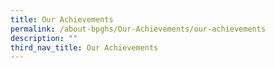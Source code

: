 ```yaml
---
title: Our Achievements
permalink: /about-bpghs/Our-Achievements/our-achievements
description: ""
third_nav_title: Our Achievements
---
```

